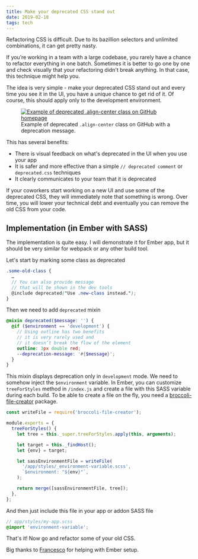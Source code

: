 ```yaml
---
title: Make your deprecated CSS stand out
date: 2019-02-18
tags: tech
---
```


Refactoring CSS is difficult. Due to its bazillion selectors and unlimited combinations, it can get pretty nasty.

If you’re working in a team with a large codebase, you rarely have a chance to refactor everything in one batch. Sometimes it is better to go one by one and check visually that your refactoring didn't break anything. In that case, this technique might help you.

The idea is very simple - make your deprecated CSS stand out and every time you see it in the UI, you have a unique chance to get rid of it. Of course, this should apply only to the development environment.

<figure>
  <a href="/images/deprecated-css-example.png"><img src="/images/deprecated-css-example.png" alt="Example of deprecated .align-center class on GitHub homepage"/></a>
  <figcaption>Example of deprecated <code>.align-center</code> class on GitHub with a deprecation message.</figcaption>
</figure>

This has several benefits:

- There is visual feedback on what's deprecated in the UI when you use your app
- It is safer and more effective than a simple `// deprecated comment` or `deprecated.css` techniques
- It clearly communicates to your team that it is deprecated

If your coworkers start working on a new UI and use some of the deprecated CSS, they will immediately note that something is wrong. Over time, you will lower your technical debt and eventually you can remove the old CSS from your code.

## Implementation (in Ember with SASS)

The implementation is quite easy. I will demonstrate it for Ember app, but it should be very similar for webpack or any other build tool.

Let's start by marking some class as deprecated

```scss
.some-old-class {
  …
  // You can also provide message
  // that will be shown in the dev tools
  @include deprecated("Use .new-class instead.");
}
```

Then we need to add `deprecated` mixin

```scss
@mixin deprecated($message: '') {
  @if ($environment == 'development') {
    // Using outline has two benefits
    // it is very rarely used and
    // it doesn’t break the flow of the element
    outline: 3px double red;
    --deprecation-message: '#{$message}';
  }
}
```

This mixin displays deprecation only in `development` mode. We need to somehow inject the `$environment` variable. In Ember, you can customize `treeForStyles` method in `/index.js` and create a file with this SASS variable during each build. To be able to create a file on the fly, you need a [broccoli-file-creator](https://github.com/rwjblue/broccoli-file-creator) package.

```js
const writeFile = require('broccoli-file-creator');

module.exports = {
  treeForStyles() {
    let tree = this._super.treeForStyles.apply(this, arguments);

    let target = this._findHost();
    let {env} = target;

    let sassEnvironmentFile = writeFile(
      '/app/styles/_environment-variable.scss',
      `$environment: "${env}"`,
    );

    return merge([sassEnvironmentFile, tree]);
  },
};
```

And then just include this file in your app or addon SASS file

```scss
// app/styles/my-app.scss
@import 'environment-variable';
```

That's it! Now go and refactor some of your old CSS.

Big thanks to [Francesco](https://fnovy.com/) for helping with Ember setup.
